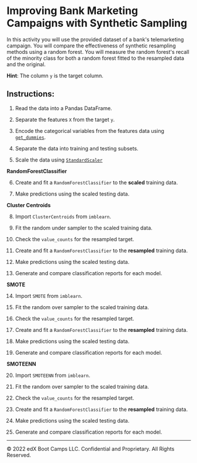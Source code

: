 # Improving Bank Marketing Campaigns with Synthetic Sampling

In this activity you will use the provided dataset of a bank's telemarketing campaign. You will compare the effectiveness of synthetic resampling methods using a random forest. You will measure the random forest's recall of the minority class for both a random forest fitted to the resampled data and the original.

**Hint**: The column `y` is the target column.

## Instructions:

1. Read the data into a Pandas DataFrame.

2. Separate the features `X` from the target `y`.

3. Encode the categorical variables from the features data using [`get_dummies`](https://pandas.pydata.org/pandas-docs/stable/reference/api/pandas.get_dummies.html).

4. Separate the data into training and testing subsets.

5. Scale the data using [`StandardScaler`](https://scikit-learn.org/stable/modules/generated/sklearn.preprocessing.StandardScaler.html)

**RandomForestClassifier**

6. Create and fit a `RandomForestClassifier` to the **scaled** training data.

7.  Make predictions using the scaled testing data.

**Cluster Centroids**

8. Import `ClusterCentroids` from `imblearn`.

9. Fit the random under sampler to the scaled training data.

10. Check the `value_counts` for the resampled target.

11. Create and fit a `RandomForestClassifier` to the **resampled** training data.

12. Make predictions using the scaled testing data.

13. Generate and compare classification reports for each model.

**SMOTE**

14. Import `SMOTE` from `imblearn`.

15. Fit the random over sampler to the scaled training data.

16. Check the `value_counts` for the resampled target.

17. Create and fit a `RandomForestClassifier` to the **resampled** training data.

18. Make predictions using the scaled testing data.

19. Generate and compare classification reports for each model.

**SMOTEENN**

20. Import `SMOTEENN` from `imblearn`.

21. Fit the random over sampler to the scaled training data.

22. Check the `value_counts` for the resampled target.

23. Create and fit a `RandomForestClassifier` to the **resampled** training data.

24. Make predictions using the scaled testing data.

25. Generate and compare classification reports for each model.

---

© 2022 edX Boot Camps LLC. Confidential and Proprietary. All Rights Reserved.
